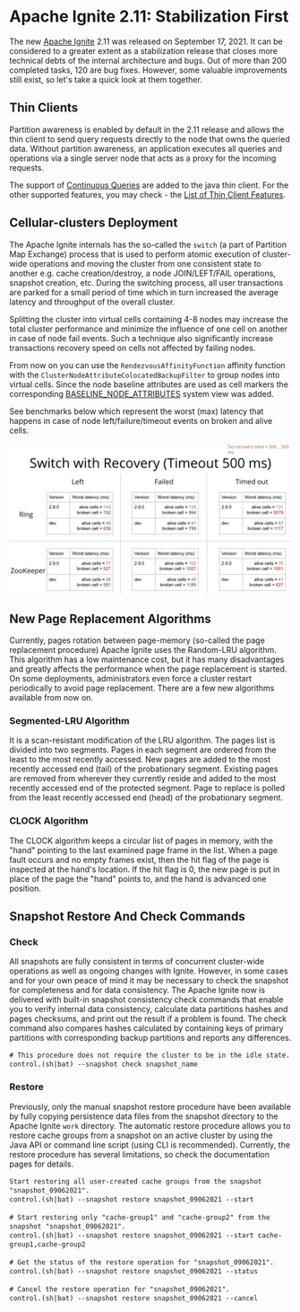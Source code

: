 # Apache Ignite 2.11: Stabilization First

The new [Apache Ignite](https://ignite.apache.org/) 2.11 was released on September 17, 2021. It can be considered to a greater 
extent as a stabilization release that closes more technical debts of the internal architecture and bugs. Out of more than 
200 completed tasks, 120 are bug fixes. However, some valuable improvements still exist, so let's take a quick look at them together.


## Thin Clients

Partition awareness is enabled by default in the 2.11 release and allows the thin client to send query requests directly to the 
node that owns the queried data. Without partition awareness, an application executes all queries and operations via 
a single server node that acts as a proxy for the incoming requests.

The support of [Continuous Queries](https://ignite.apache.org/docs/latest/key-value-api/continuous-queries) are added to the java 
thin client. For the other supported features, you may check -
the [List of Thin Client Features](https://cwiki.apache.org/confluence/display/IGNITE/Thin+clients+features).


## Cellular-clusters Deployment

The Apache Ignite internals has the so-called the `switch` (a part of Partition Map Exchange) process that is used to perform
atomic execution of cluster-wide operations and moving the cluster from one consistent state to another e.g. cache creation/destroy,
a node JOIN/LEFT/FAIL operations, snapshot creation, etc. During the switching process, all user transactions are parked for a small
period of time which in turn increased the average latency and throughput of the overall cluster.

Splitting the cluster into virtual cells containing 4-8 nodes may increase the total cluster performance and minimize the
influence of one cell on another in case of node fail events. Such a technique also significantly increase transactions recovery 
speed on cells not affected by failing nodes.

From now on you can use the `RendezvousAffinityFunction` affinity function with the `ClusterNodeAttributeColocatedBackupFilter` to
group nodes into virtual cells. Since the node baseline attributes are used as cell markers the corresponding 
[BASELINE_NODE_ATTRIBUTES](https://ignite.apache.org/docs/latest/monitoring-metrics/system-views#baseline_node_attributes) system
view was added.

See benchmarks below which represent the worst (max) latency that happens in case of node left/failure/timeout events on broken 
and alive cells.

![transactions_cell_switch](../_img/switch_and_recovery_cells.png)


## New Page Replacement Algorithms

Currently, pages rotation between page-memory (so-called the page replacement procedure) Apache Ignite uses the Random-LRU algorithm.
This algorithm has a low maintenance cost, but it has many disadvantages and greatly affects the performance when the page replacement 
is started. On some deployments, administrators even force a cluster restart periodically to avoid page replacement. 
There are a few new algorithms available from now on.

### Segmented-LRU Algorithm

It is a scan-resistant modification of the LRU algorithm. The pages list is divided into two segments. Pages in each segment are 
ordered from the least to the most recently accessed. New pages are added to the most recently accessed end (tail) of the probationary 
segment. Existing pages are removed from wherever they currently reside and added to the most recently accessed end of the protected 
segment. Page to replace is polled from the least recently accessed end (head) of the probationary segment.

### CLOCK Algorithm

The CLOCK algorithm keeps a circular list of pages in memory, with the "hand" pointing to the last examined page frame in the list. 
When a page fault occurs and no empty frames exist, then the hit flag of the page is inspected at the hand's location. If the hit 
flag is 0, the new page is put in place of the page the "hand" points to, and the hand is advanced one position.


## Snapshot Restore And Check Commands
### Check

All snapshots are fully consistent in terms of concurrent cluster-wide operations as well as ongoing changes with Ignite.
However, in some cases and for your own peace of mind it may be necessary to check the snapshot for completeness and 
for data consistency. The Apache Ignite now is delivered with built-in snapshot consistency check commands that enable you to 
verify internal data consistency, calculate data partitions hashes and pages checksums, and print out the result if a problem 
is found. The check command also compares hashes calculated by containing keys of primary partitions with corresponding backup 
partitions and reports any differences.

```shell
# This procedure does not require the cluster to be in the idle state.
control.(sh|bat) --snapshot check snapshot_name
```

### Restore

Previously, only the manual snapshot restore procedure have been available by fully copying persistence data files from the 
snapshot directory to the Apache Ignite `work` directory. The automatic restore procedure allows you to restore cache groups from
a snapshot on an active cluster by using the Java API or command line script (using CLI is recommended).  Currently, the restore 
procedure has several limitations, so check the documentation pages for details.

```shell
Start restoring all user-created cache groups from the snapshot "snapshot_09062021".
control.(sh|bat) --snapshot restore snapshot_09062021 --start

# Start restoring only "cache-group1" and "cache-group2" from the snapshot "snapshot_09062021".
control.(sh|bat) --snapshot restore snapshot_09062021 --start cache-group1,cache-group2

# Get the status of the restore operation for "snapshot_09062021".
control.(sh|bat) --snapshot restore snapshot_09062021 --status

# Cancel the restore operation for "snapshot_09062021".
control.(sh|bat) --snapshot restore snapshot_09062021 --cancel
```
